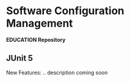 # Software Configuration Management #

**EDUCATION Repository**

## JUnit 5 ##

New Features: .. description coming soon
